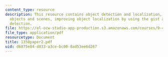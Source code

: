 ```yaml
---
content_type: resource
description: This resource contains object detection and localization, features for
  objects and scenes, improving object localization by using the gist and object presence
  detection.
file: https://ol-ocw-studio-app-production.s3.amazonaws.com/courses/9-459-scene-understanding-symposium-spring-2006/d6875e84d833a3cebc008ad53ee6d267_1350paper2.pdf
file_type: application/pdf
resourcetype: Document
title: 1350paper2.pdf
uid: d6875e84-d833-a3ce-bc00-8ad53ee6d267
---
```

